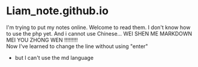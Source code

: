 # Liam_note.github.io
I'm trying to put my notes online.
Welcome to read them.
I don't know how to use the php yet.
And i cannot use Chinese...
WEI SHEN ME MARKDOWN MEI YOU ZHONG WEN !!!!!!!!!  
Now I've learned to change the line without using "enter"  
- but I can't use the md language
